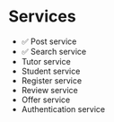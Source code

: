 # Services

* :white_check_mark: Post service
* :white_check_mark: Search service
* Tutor service
* Student service
* Register service
* Review service
* Offer service
* Authentication service
